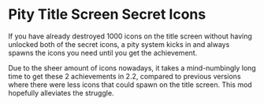 # Pity Title Screen Secret Icons

If you have already destroyed 1000 icons on the title screen without having unlocked both of the secret icons, a pity system kicks in and always spawns the icons you need until you get the achievement.

Due to the sheer amount of icons nowadays, it takes a mind-numbingly long time to get these 2 achievements in 2.2, compared to previous versions where there were less icons that could spawn on the title screen. This mod hopefully alleviates the struggle.
